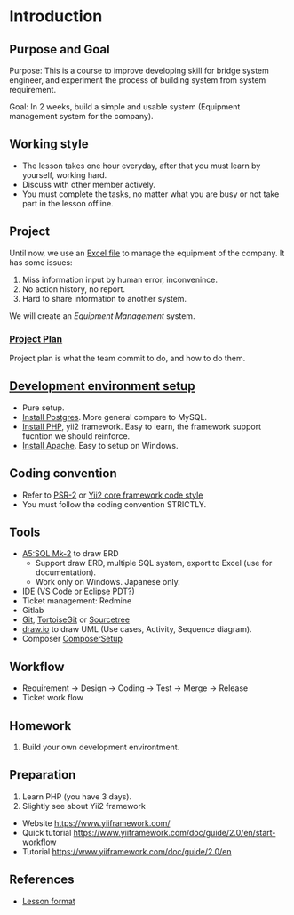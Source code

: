 # Introduction

## Purpose and Goal

Purpose: This is a course to improve developing skill for bridge system engineer, and experiment the process of building system from system requirement.

Goal: In 2 weeks, build a simple and usable system (Equipment management system for the company).

## Working style

* The lesson takes one hour everyday, after that you must learn by yourself, working hard.
* Discuss with other member actively.
* You must complete the tasks, no matter what you are busy or not take part in the lesson offline.

## Project

Until now, we use an [Excel file](https://docs.google.com/spreadsheets/d/1sVi0L5JkISjlIEoPzRzVbnmQRUb8hJRDNzGc4odk-oA/edit#gid=0) to manage the equipment of the company.
It has some issues:
1. Miss information input by human error, inconvenince.
2. No action history, no report.
3. Hard to share information to another system.

We will create an *Equipment Management* system.

### [Project Plan](./files/ProjectPlan.md)

Project plan is what the team commit to do, and how to do them.

## [Development environment setup](./files/EnvironmentSetup.md)

* Pure setup.
* [Install Postgres](./files/InstallPostgres.md). More general compare to MySQL.
* [Install PHP](./files/InstallPhp.md), yii2 framework. Easy to learn, the framework support fucntion we should reinforce.
* [Install Apache](./files/InstallApache.md). Easy to setup on Windows.

## Coding convention

* Refer to [PSR-2](https://www.php-fig.org/psr/psr-2/) or [Yii2 core framework code style](https://github.com/yiisoft/yii2/blob/master/docs/internals/core-code-style.md)
* You must follow the coding convention STRICTLY.

## Tools

* [A5:SQL Mk-2](https://a5m2.mmatsubara.com/index.en.html) to draw ERD
  * Support draw ERD, multiple SQL system, export to Excel (use for documentation).
  * Work only on Windows. Japanese only.
* IDE (VS Code or Eclipse PDT?)
* Ticket management: Redmine
* Gitlab
* [Git](https://git-scm.com/), [TortoiseGit](https://tortoisegit.org/) or [Sourcetree](https://www.sourcetreeapp.com/)
* [draw.io](https://www.draw.io/) to draw UML (Use cases, Activity, Sequence diagram).
* Composer [ComposerSetup](https://getcomposer.org/Composer-Setup.exe)

## Workflow

* Requirement -> Design -> Coding -> Test -> Merge -> Release
* Ticket work flow

## Homework

1. Build your own development environtment.

## Preparation

1. Learn PHP (you have 3 days).
2. Slightly see about Yii2 framework
  * Website https://www.yiiframework.com/
  * Quick tutorial https://www.yiiframework.com/doc/guide/2.0/en/start-workflow
  * Tutorial https://www.yiiframework.com/doc/guide/2.0/en

## References

* [Lesson format](./files/LessonFormat.md)
